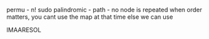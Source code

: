 permu - n!
sudo palindromic - 
path - no node is repeated
when order matters, you cant use the map at that time else we can use


IMAARESOL
